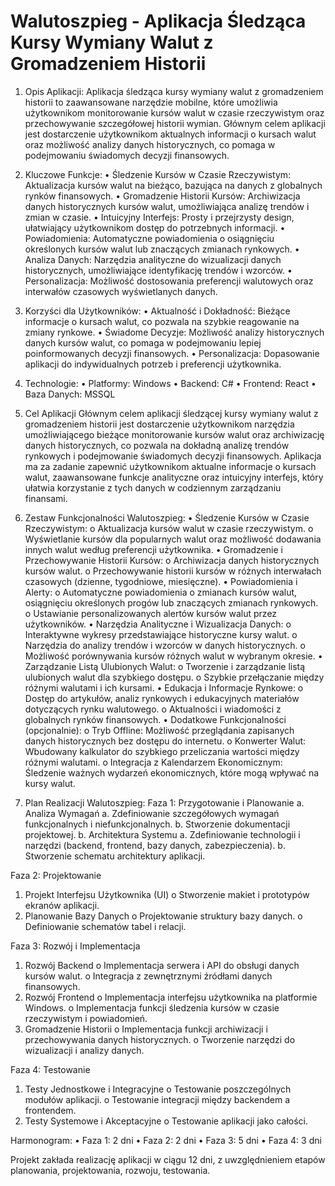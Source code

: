 # Walutoszpieg - Aplikacja Śledząca Kursy Wymiany Walut z Gromadzeniem Historii

1.	Opis Aplikacji:
Aplikacja śledząca kursy wymiany walut z gromadzeniem historii to zaawansowane narzędzie mobilne, które umożliwia użytkownikom monitorowanie kursów walut w czasie rzeczywistym oraz przechowywanie szczegółowej historii wymian. Głównym celem aplikacji jest dostarczenie użytkownikom aktualnych informacji o kursach walut oraz możliwość analizy danych historycznych, co pomaga w podejmowaniu świadomych decyzji finansowych.

2.	Kluczowe Funkcje:
•	Śledzenie Kursów w Czasie Rzeczywistym: Aktualizacja kursów walut na bieżąco, bazująca na danych z globalnych rynków finansowych.
•	Gromadzenie Historii Kursów: Archiwizacja danych historycznych kursów walut, umożliwiająca analizę trendów i zmian w czasie.
•	Intuicyjny Interfejs: Prosty i przejrzysty design, ułatwiający użytkownikom dostęp do potrzebnych informacji.
•	Powiadomienia: Automatyczne powiadomienia o osiągnięciu określonych kursów walut lub znaczących zmianach rynkowych.
•	Analiza Danych: Narzędzia analityczne do wizualizacji danych historycznych, umożliwiające identyfikację trendów i wzorców.
•	Personalizacja: Możliwość dostosowania preferencji walutowych oraz interwałów czasowych wyświetlanych danych.

3.	Korzyści dla Użytkowników:
•	Aktualność i Dokładność: Bieżące informacje o kursach walut, co pozwala na szybkie reagowanie na zmiany rynkowe.
•	Świadome Decyzje: Możliwość analizy historycznych danych kursów walut, co pomaga w podejmowaniu lepiej poinformowanych decyzji finansowych.
•	Personalizacja: Dopasowanie aplikacji do indywidualnych potrzeb i preferencji użytkownika.

4.	Technologie:
•	Platformy: Windows
•	Backend: C#
•	Frontend: React
•	Baza Danych: MSSQL

5.	 Cel Aplikacji 
Głównym celem aplikacji śledzącej kursy wymiany walut z gromadzeniem historii jest dostarczenie użytkownikom narzędzia umożliwiającego bieżące monitorowanie kursów walut oraz archiwizację danych historycznych, co pozwala na dokładną analizę trendów rynkowych i podejmowanie świadomych decyzji finansowych. Aplikacja ma za zadanie zapewnić użytkownikom aktualne informacje o kursach walut, zaawansowane funkcje analityczne oraz intuicyjny interfejs, który ułatwia korzystanie z tych danych w codziennym zarządzaniu finansami.

6.	Zestaw Funkcjonalności Walutoszpieg:
•	Śledzenie Kursów w Czasie Rzeczywistym:
o	Aktualizacja kursów walut w czasie rzeczywistym.
o	Wyświetlanie kursów dla popularnych walut oraz możliwość dodawania innych walut według preferencji użytkownika.
•	Gromadzenie i Przechowywanie Historii Kursów:
o	Archiwizacja danych historycznych kursów walut.
o	Przechowywanie historii kursów w różnych interwałach czasowych (dzienne, tygodniowe, miesięczne).
•	Powiadomienia i Alerty:
o	Automatyczne powiadomienia o zmianach kursów walut, osiągnięciu określonych progów lub znaczących zmianach rynkowych.
o	Ustawianie personalizowanych alertów kursów walut przez użytkowników.
•	Narzędzia Analityczne i Wizualizacja Danych:
o	Interaktywne wykresy przedstawiające historyczne kursy walut.
o	Narzędzia do analizy trendów i wzorców w danych historycznych.
o	Możliwość porównywania kursów różnych walut w wybranym okresie.
•	Zarządzanie Listą Ulubionych Walut:
o	Tworzenie i zarządzanie listą ulubionych walut dla szybkiego dostępu.
o	Szybkie przełączanie między różnymi walutami i ich kursami.
•	Edukacja i Informacje Rynkowe:
o	Dostęp do artykułów, analiz rynkowych i edukacyjnych materiałów dotyczących rynku walutowego.
o	Aktualności i wiadomości z globalnych rynków finansowych.
•	Dodatkowe Funkcjonalności (opcjonalnie):
o	Tryb Offline: Możliwość przeglądania zapisanych danych historycznych bez dostępu do internetu.
o	Konwerter Walut: Wbudowany kalkulator do szybkiego przeliczania wartości między różnymi walutami.
o	Integracja z Kalendarzem Ekonomicznym: Śledzenie ważnych wydarzeń ekonomicznych, które mogą wpływać na kursy walut.

7.	 Plan Realizacji Walutoszpieg:
Faza 1: Przygotowanie i Planowanie
a.	Analiza Wymagań
a.	Zdefiniowanie szczegółowych wymagań funkcjonalnych i niefunkcjonalnych.
b.	Stworzenie dokumentacji projektowej.
b.	Architektura Systemu
a.	Zdefiniowanie technologii i narzędzi (backend, frontend, bazy danych, zabezpieczenia).
b.	Stworzenie schematu architektury aplikacji.

Faza 2: Projektowanie
1.	Projekt Interfejsu Użytkownika (UI)
o	Stworzenie makiet i prototypów ekranów aplikacji.
2.	Planowanie Bazy Danych
o	Projektowanie struktury bazy danych.
o	Definiowanie schematów tabel i relacji.

Faza 3: Rozwój i Implementacja
1.	Rozwój Backend
o	Implementacja serwera i API do obsługi danych kursów walut.
o	Integracja z zewnętrznymi źródłami danych finansowych.
2.	Rozwój Frontend
o	Implementacja interfejsu użytkownika na platformie Windows.
o	Implementacja funkcji śledzenia kursów w czasie rzeczywistym i powiadomień.
3.	Gromadzenie Historii
o	Implementacja funkcji archiwizacji i przechowywania danych historycznych.
o	Tworzenie narzędzi do wizualizacji i analizy danych.

Faza 4: Testowanie
1.	Testy Jednostkowe i Integracyjne
o	Testowanie poszczególnych modułów aplikacji.
o	Testowanie integracji między backendem a frontendem.
2.	Testy Systemowe i Akceptacyjne
o	Testowanie aplikacji jako całości.

Harmonogram:
•	Faza 1: 2 dni
•	Faza 2: 2 dni
•	Faza 3: 5 dni
•	Faza 4: 3 dni

Projekt zakłada realizację aplikacji w ciągu 12 dni, z uwzględnieniem etapów planowania, projektowania, rozwoju, testowania.